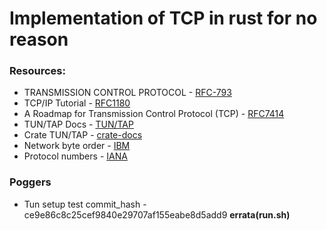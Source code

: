 # Implementation of TCP in rust for no reason 

### Resources: 

- TRANSMISSION CONTROL PROTOCOL - [RFC-793](https://www.rfc-editor.org/rfc/rfc793.html)
- TCP/IP Tutorial - [RFC1180](https://www.rfc-editor.org/rfc/rfc1180)
- A Roadmap for Transmission Control Protocol (TCP) - [RFC7414](https://www.rfc-editor.org/rfc/rfc7414.html)
- TUN/TAP Docs - [TUN/TAP](https://www.kernel.org/doc/Documentation/networking/tuntap.txt)
- Crate TUN/TAP - [crate-docs](https://docs.rs/tun-tap/latest/tun_tap/)
- Network byte order - [IBM](https://www.ibm.com/docs/en/zvm/7.3?topic=domains-network-byte-order-host-byte-order)
- Protocol numbers - [IANA](https://www.iana.org/assignments/protocol-numbers/protocol-numbers.xhtml)

### Poggers

- Tun setup test commit_hash - ce9e86c8c25cef9840e29707af155eabe8d5add9 **errata(run.sh)**




